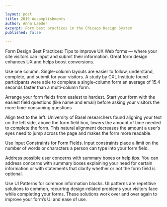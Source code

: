 ```yaml
---

layout: post
title: 2019 Accomplishments
author: Anna Laeder
excerpt: Form best practices in the Chicago Design System
published: false

---
```


Form Design Best Practices: Tips to improve UX
Web forms — where your site visitors can input and submit their information. Great form design enhances UX and helps boost conversions.

Use one column. Single-column layouts are easier to follow, understand, complete, and submit for your visitors. A study by CXL Institute found participants were able to complete a single-column form an average of 15.4 seconds faster than a multi-column form.

Arrange your form fields from easiest to hardest. Start your form with the easiest field questions (like name and email) before asking your visitors the more time-consuming questions

Align text to the left. University of Basel researchers found aligning your text on the left side, above the form field box, lowers the amount of time needed to complete the form. This natural alignment decreases the amount a user’s eyes need to jump across the page and makes the form more readable.

Use Input Constraints for Form Fields. Input constraints place a limit on the number of words or characters a person can type into your form field.

Address possible user concerns with summary boxes or help tips. You can address concerns with summary boxes explaining your need for certain information or with statements that clarify whether or not the form field is optional.

Use UI Patterns for common information blocks. UI patterns are repetitive solutions to common, recurring design-related problems your visitors face while completing your forms. These solutions work over and over again to improve your form’s UI and ease of use.